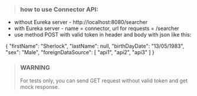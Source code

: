 > ### how to use Connector API:
* without Eureka server - http://localhost:8080/searcher
* with Eureka server - name = connector, url for requests = /searcher
* use method POST with valid token in header and body with json like this:

{
 "firstName": "Sherlock",
 "lastName": null,
 "birthDayDate": "13/05/1983",
 "sex": "Male",
 "foreignDataSource": [
   "api1",
   "api2",
   "api3"
 ]
}

>### WARNING
>For tests only, you can send GET request without valid token and get mock response.





